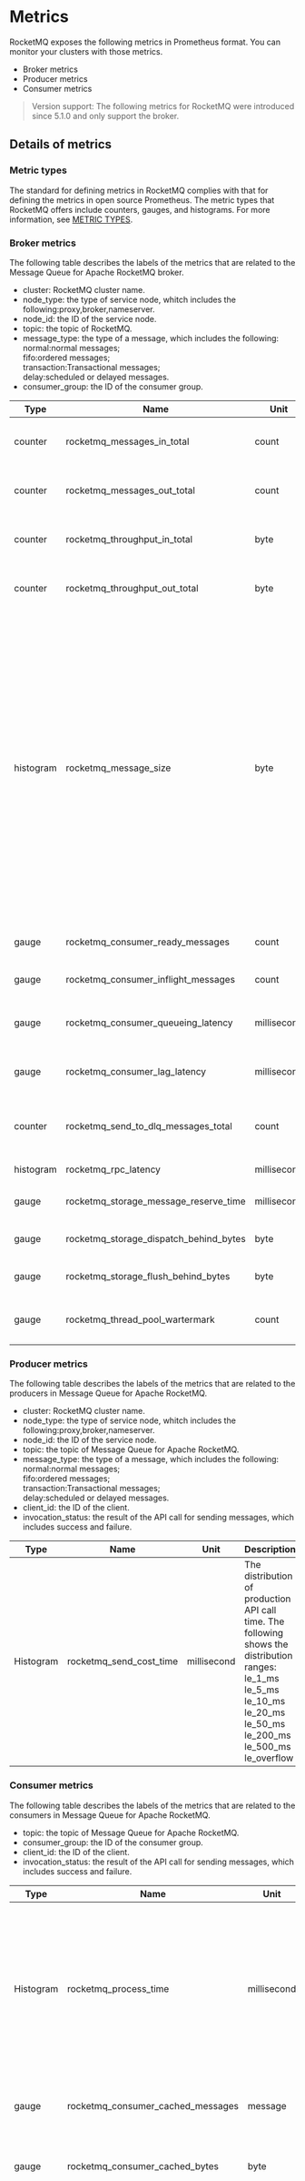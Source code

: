 # Metrics

RocketMQ exposes the following metrics in Prometheus format. You can monitor your clusters with those metrics.

- Broker metrics
- Producer metrics
- Consumer metrics

> Version support: The following metrics for RocketMQ were introduced since 5.1.0 and only support the broker.

## Details of metrics

### Metric types

The standard for defining metrics in RocketMQ complies with that for defining the metrics in open source Prometheus. The metric types that RocketMQ offers include counters, gauges, and histograms. For more information, see [METRIC TYPES](https://prometheus.io/docs/concepts/metric_types/).

### Broker metrics

The following table describes the labels of the metrics that are related to the Message Queue for Apache RocketMQ broker.

- cluster: RocketMQ cluster name.
- node_type: the type of service node, whitch includes the following:proxy,broker,nameserver.
- node_id: the ID of the service node.
- topic: the topic of RocketMQ.
- message_type: the type of a message, which includes the following:<br />normal:normal messages;<br />fifo:ordered messages;<br />transaction:Transactional messages;<br />delay:scheduled or delayed messages.
- consumer_group: the ID of the consumer group.

| Type      | Name                                   | Unit        | Description                                                                                                                                                                                                                                                                                     | Label                                                             |
| --------- | -------------------------------------- | ----------- | ----------------------------------------------------------------------------------------------------------------------------------------------------------------------------------------------------------------------------------------------------------------------------------------------- | ----------------------------------------------------------------- |
| counter   | rocketmq_messages_in_total             | count       | The number of messages that are produced.                                                                                                                                                                                                                                                       | cluster,node_type,node_id,topic,message_type                      |
| counter   | rocketmq_messages_out_total            | count       | The number of messages that are consumed.                                                                                                                                                                                                                                                       | cluster,node_type,node_id,topic, consumer_group                   |
| counter   | rocketmq_throughput_in_total           | byte        | The write throughput that are produced.                                                                                                                                                                                                                                                         | cluster,node_type,node_id,topic,message_type                      |
| counter   | rocketmq_throughput_out_total          | byte        | The read throughput that are produced.                                                                                                                                                                                                                                                          | cluster,node_type,node_id,topic, consumer_group                   |
| histogram | rocketmq_message_size                  | byte        | The distribution of message sizes. This metric is counted only when messages are sent. The following shows the distribution ranges:<br />le_1_kb: ≤ 1 KB<br /> le_4_kb: ≤ 4 KB<br />le_512_kb: ≤ 512 KB<br />le_1_mb: ≤ 1 MB<br />le_2_mb: ≤ 2 MB<br />le_4_mb: ≤ 4 MB<br />le_overflow: > 4 MB | cluster,node_type,node_id,topic,message_type                      |
| gauge     | rocketmq_consumer_ready_messages       | count       | The number of ready messages.                                                                                                                                                                                                                                                                   | cluster,node_type,node_id,topic, consumer_group                   |
| gauge     | rocketmq_consumer_inflight_messages    | count       | The number of inflight messages.                                                                                                                                                                                                                                                                | cluster,node_type,node_id,topic, consumer_group                   |
| gauge     | rocketmq_consumer_queueing_latency     | millisecond | Ready messages queueing delay time.                                                                                                                                                                                                                                                             | cluster,node_type,node_id,topic, consumer_group                   |
| gauge     | rocketmq_consumer_lag_latency          | millisecond | The delayed time before messages are consumed.                                                                                                                                                                                                                                                  | cluster,node_type,node_id,topic, consumer_group                   |
| counter   | rocketmq_send_to_dlq_messages_total    | count       | The number of messages that are sent to the dead-letter queue.                                                                                                                                                                                                                                  | cluster,node_type,node_id,topic, consumer_group                   |
| histogram | rocketmq_rpc_latency                   | millisecond | The rpc call latency                                                                                                                                                                                                                                                                            | cluster,node_typ,node_id,protocol_type,request_code,response_code |
| gauge     | rocketmq_storage_message_reserve_time  | millisecond | Message retention time.                                                                                                                                                                                                                                                                         | cluster,node_type,node_id                                         |
| gauge     | rocketmq_storage_dispatch_behind_bytes | byte        | Undispatched message size.                                                                                                                                                                                                                                                                      | cluster,node_type,node_id                                         |
| gauge     | rocketmq_storage_flush_behind_bytes    | byte        | Unflushed messsage size.                                                                                                                                                                                                                                                                        | cluster,node_type,node_id                                         |
| gauge     | rocketmq_thread_pool_wartermark        | count       | The number of tasks queued in the thread pool.                                                                                                                                                                                                                                                  | cluster,node_type,node_id,name                                    |

### Producer metrics

The following table describes the labels of the metrics that are related to the producers in Message Queue for Apache RocketMQ.

- cluster: RocketMQ cluster name.
- node_type: the type of service node, whitch includes the following:proxy,broker,nameserver.
- node_id: the ID of the service node.
- topic: the topic of Message Queue for Apache RocketMQ.
- message_type: the type of a message, which includes the following:<br />normal:normal messages;<br />fifo:ordered messages;<br />transaction:Transactional messages;<br />delay:scheduled or delayed messages.
- client_id: the ID of the client.
- invocation_status: the result of the API call for sending messages, which includes success and failure.

| Type      | Name                    | Unit        | Description                                                                                                                                                                                                        | Label                             |
| --------- | ----------------------- | ----------- | ------------------------------------------------------------------------------------------------------------------------------------------------------------------------------------------------------------------ | --------------------------------- |
| Histogram | rocketmq_send_cost_time | millisecond | The distribution of production API call time. The following shows the distribution ranges: <br />le_1_ms <br />le_5_ms<br />le_10_ms<br />le_20_ms <br />le_50_ms <br />le_200_ms<br />le_500_ms <br />le_overflow | topic,client_id,invocation_status |

### Consumer metrics

The following table describes the labels of the metrics that are related to the consumers in Message Queue for Apache RocketMQ.

- topic: the topic of Message Queue for Apache RocketMQ.
- consumer_group: the ID of the consumer group.
- client_id: the ID of the client.
- invocation_status: the result of the API call for sending messages, which includes success and failure.

| Type      | Name                              | Unit        | Description                                                                                                                                                                                                                                                        | Label                                            |
| --------- | --------------------------------- | ----------- | ------------------------------------------------------------------------------------------------------------------------------------------------------------------------------------------------------------------------------------------------------------------ | ------------------------------------------------ |
| Histogram | rocketmq_process_time             | millisecond | The distribution of message process time.The following shows the distribution ranges: <br />le_1_ms <br />le_5_ms  <br />le_10_ms<br />le_100_ms <br />le_10000_ms<br />le_60000_ms <br />le_overflow                                                              | topic,consumer_group,client_id,invocation_status |
| gauge     | rocketmq_consumer_cached_messages | message     | The number of messages in the local buffer queue of PushConsumer.                                                                                                                                                                                                  | topic,consumer_group,client_id                   |
| gauge     | rocketmq_consumer_cached_bytes    | byte        | The total size of messages in the local buffer queue of PushConsumer.                                                                                                                                                                                              | topic,consumer_group,client_id                   |
| Histogram | rocketmq_await_time               | millisecond | The distribution of queuing time for messages in the local buffer queue of PushConsumer. The following shows the distribution ranges:<br />le_1_ms<br /> le_5_ms<br />le_20_ms<br />le_100_ms <br />le_1000_ms<br /> le_5000_ms <br />le_10000_ms<br />le_overflow | topic,consumer_group,client_id                   |

## Background information

RocketMQ defines metrics based on the following business scenarios.

### Message accumulation scenarios

![rocketmq queue meesage stuatus](../picture/observability/message-accumulation.png)<br />The above figure shows the number and duration of messages in different stages. By monitoring these metrics, you can determine whether the business consumption is abnormal. The following table describes the meaning of these metrics and the formulas that are used to calculate these metrics.

| Name                     | Description                                                                                                                                                                               | Formula                                                                      |
| ------------------------ | ----------------------------------------------------------------------------------------------------------------------------------------------------------------------------------------- | ---------------------------------------------------------------------------- |
| Inflight messages        | The number of messages being processed by consumer but not acked yet                                                                                                                      | Offset of the latest pulled message - Offset of the latest committed message |
| Ready messages           | The number of messages that are ready for consumption.                                                                                                                                    | Maximum offset - Offset of the latest pulled message                         |
| Ready time               | normal message or ordered message:the time when the message is stored to the broker.  <br /> Scheduled message:timing end time. <br />  Transactional message: transaction commit time.   | --                                                                           |
| Ready message queue time | The time interval between the ready time of the earliest ready message and the current time. This time reflects the timeliness of consumers pulling messages.                             | Current time - Ready time of the earliest ready message                      |
| Consumer lag time        | The time difference between the ready time of the earliest unacked message and the current moment.<br />This time reflects the timeliness of the consumer to complete message processing. | Current time - Ready time of the earliest unacked message                    |

### PushConsumer consumption scenarios

In PushConsumer, real-time message processing capability is implemented based on the typical Reactor thread model inside the SDK.As shown below, the SDK has a built-in long polling thread that asynchronously pulls messages into the SDK's built-in buffer queue and then separately commits them to the consumer thread, triggering the listener to execute the local consumption logic.<br />![PushConsumer client](../picture/observability/pushconsumer-consumption.png)<br />The metrics of local buffer queues in the PushConsumer scenario are as follows:

- Number of messages in the local buffer queue: Total number of messages in the local buffer queue.
- Message size in the local buffer queue: The sum of all message sizes in the local buffer queue.
- Message waiting time: the time that the message is temporarily cached in the local buffer queue waiting to be processed.

## How to Obtain Metrics

Currently, two exporters are supported: gRPC OTLP and Prometheus.

### gRPC OTLP Exporter

The gRPC OTLP exporter periodically reports metrics to the specified OpenTelemetry Collector.

Prerequisites: Deploy an OpenTelemetry Collector that supports the [GRPC OpenTelemetry Protocol](https://github.com/open-telemetry/oteps/blob/main/text/0035-opentelemetry-protocol.md).

To enable the gRPC OTLP exporter of Broker metrics, do the following:

1. Set `metricsExporterType` to `OTLP_GRPC`.
2. Set `getMetricsGrpcExporterTarget` to the endpoint provided by the OpenTelemetry Collector.

Optional configurations:

1. `metricsGrpcExporterHeader`: Attach request headers to the gRPC OTLP exporter in the format of key1:value1,key2:value2.
2. `metricGrpcExporterTimeOutInMills`: Set the request timeout for the gRPC OTLP exporter.
3. `metricGrpcExporterIntervalInMills`: Set the reporting interval for the gRPC OTLP exporter.

### Prometheus Exporter

The Prometheus exporter only supports Pull mode and Cumulative aggregation. See [OpenTelemetry Metrics Exporter - Prometheus](https://opentelemetry.io/docs/reference/specification/metrics/sdk_exporters/prometheus/) for more information.

To enable the Prometheus exporter of Broker metrics, do the following:

1. Set `metricsExporterType` to `PROM`.

Visit `http://<broker-ip>:5557/metrics` to view metrics. Configure service discovery or manually configure a pull task in Prometheus to collect metrics.

Optional configurations:

1. `metricsPromExporterPort`: The port number on which Broker exposes the metrics service. The default is `5557`.
2. `metricGrpcExporterTimeOutInMills`: The hostname for the exposed metrics service. The default is the IP to which Broker registers with NameServer, brokerIP1.
